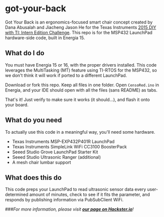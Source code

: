 # got-your-back
Got Your Back is an ergonomics-focused smart chair concept created by Dana Abusalah and Jiacheng Jason He for the Texas Instruments [2015 DIY with TI: Intern Edition Challenge](ti.com/design2015). This repo is for the MSP432 LaunchPad hardware-side code, built in Energia 15.

## What do I do
You must have Energia 15 or 16, with the proper drivers installed. This code leverages the MultiTasking (MT) feature using TI-RTOS for the MSP432, so we don't think it will work if ported to a different LaunchPad.

Download or fork this repo. Keep all files in one folder. Open ```CensoRed.ino``` in Energia, and your IDE should open with all the files (sans README) as tabs.

That's it! Just verify to make sure it works (it should...), and flash it onto your board.

## What do you need
To actually use this code in a meaningful way, you'll need some hardware.

- Texas Instruments MSP-EXP432P401R LaunchPad
- Texas Instruments SimpleLink WiFi CC3100 BoosterPack
- Seeed Studio Grove LaunchPad Starter Kit
- Seeed Studio Ultrasonic Ranger (additional)
- A mesh chair lumbar support

## What does this do
This code preps your LaunchPad to read ultrasonic sensor data every user-determined amount of minutes, check to see if it fits the parameter, and responds by publishing information via PubSubClient WiFi.

###*For more information, please visit [**our page on Hackster.io**](https://www.hackster.io/creativiteam/got-your-back)!*
